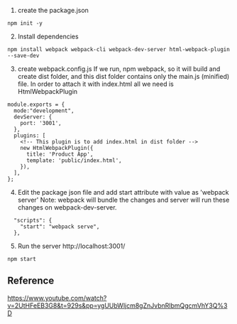 1. create the package.json
```
npm init -y
```

2. Install dependencies
```
npm install webpack webpack-cli webpack-dev-server html-webpack-plugin --save-dev
```

3. create webpack.config.js
If we run, npm webpack, so it will build and create dist folder, and this dist folder contains only the main.js (minified) file. In order to attach it with index.html all we need is HtmlWebpackPlugin

```
module.exports = {
  mode:"development",
  devServer: {
    port: '3001',
  },
  plugins: [
    <!-- This plugin is to add index.html in dist folder -->
    new HtmlWebpackPlugin({
      title: 'Product App',
      template: 'public/index.html',
    }),
  ],
};
```

4. Edit the package json file and add start attribute with value as 'webpack server'
Note: webpack will bundle the changes and server will run these changes on webpack-dev-server.
```
  "scripts": {
    "start": "webpack serve",
  },
```
5. Run the server
http://localhost:3001/
```
npm start
```


## Reference
https://www.youtube.com/watch?v=2UtHFeEB3G8&t=929s&pp=ygUUbWljcm8gZnJvbnRlbmQgcmVhY3Q%3D